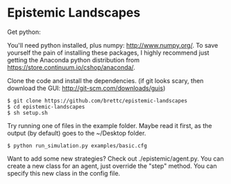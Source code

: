 # Epistemic Landscapes

Get python:

You'll need python installed, plus numpy: http://www.numpy.org/.
To save yourself the pain of installing these packages, 
I highly recommend just getting the Anaconda python distribution 
from https://store.continuum.io/cshop/anaconda/.

Clone the code and install the dependencies.
(if git looks scary, then download the GUI: 
http://git-scm.com/downloads/guis)

```
$ git clone https://github.com/brettc/epistemic-landscapes 
$ cd epistemic-landscapes
$ sh setup.sh
```

Try running one of files in the example folder. Maybe read it first, 
as the output (by default) goes to the ~/Desktop folder.
```
$ python run_simulation.py examples/basic.cfg
```

Want to add some new strategies? Check out ./epistemic/agent.py. 
You can create a new class for an agent, just override the "step" method. 
You can specify this new class in the config file.





